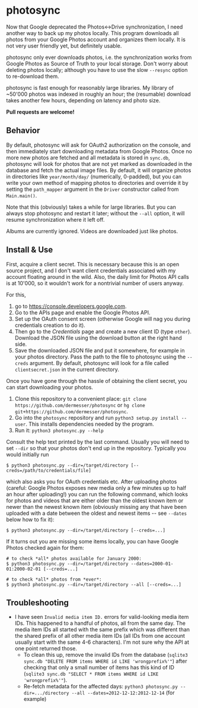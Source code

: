 # photosync

Now that Google deprecated the Photos<-\>Drive synchronization, I need another way to back up my photos locally. This
program downloads all photos from your Google Photos account and organizes them locally. It is not very user friendly
yet, but definitely usable.

photosync only ever downloads photos, i.e. the synchronization works from Google Photos as Source of Truth to your local
storage. Don't worry about deleting photos locally; although you have to use the slow `--resync` option to re-download them.

photosync is fast enough for reasonably large libraries. My library of ~50'000 photos was indexed in roughly an hour;
the (resumable) download takes another few hours, depending on latency and photo size.

**Pull requests are welcome!**

## Behavior

By default, photosync will ask for OAuth2 authorization on the console, and then immediately start downloading metadata
from Google Photos. Once no more new photos are fetched and all metadata is stored in `sync.db`, photosync will look for
photos that are not yet marked as downloaded in the database and fetch the actual image files. By default, it will
organize photos in directories like `year/month/day/` (numerically, 0-padded), but you can write your own method of
mapping photos to directories and override it by setting the `path_mapper` argument in the `Driver` constructor called
from `Main.main()`.

Note that this (obviously) takes a while for large libraries. But you can always stop photosync and restart it later;
without the `--all` option, it will resume synchronization where it left off.

Albums are currently ignored. Videos are downloaded just like photos.

## Install & Use

First, acquire a client secret. This is necessary because this is an open source project, and I don't want client
credentials associated with my account floating around in the wild. Also, the daily limit for Photos API calls is at
10'000, so it wouldn't work for a nontrivial number of users anyway.

For this,

1. go to https://console.developers.google.com.
1. Go to the APIs page and enable the Google Photos API.
1. Set up the OAuth consent screen (otherwise Google will nag you during credentials creation to do it).
1. Then go to the *Credentials* page and create a new client ID (type `other`). Download the JSON file using the
   download button at the right hand side.
1. Save the downloaded JSON file and put it somewhere, for example in your photos directory. Pass the path to the file
   to photosync using the `--creds` argument. By default, photosync will look for a file called `clientsecret.json` in
   the current directory.

Once you have gone through the hassle of obtaining the client secret, you can start downloading your photos.

1. Clone this repository to a convenient place: `git clone https://github.com/dermesser/photosync` or `hg clone
   git+https://github.com/dermesser/photosync`.
1. Go into the `photosync` repository and run `python3 setup.py install --user`. This
   installs dependencies needed by the program.
1. Run it: `python3 photosync.py --help`

Consult the help text printed by the last command. Usually you will need to set `--dir` so that your photos don't end up
in the repository. Typically you would initially run

```
$ python3 photosync.py --dir=/target/directory [--creds=/path/to/credentials/file]
```

which also asks you for OAuth credentials etc. After uploading photos (careful:
Google Photos exposes new media only a few minutes up to half an hour after
uploading!) you can run the following command, which looks for photos and videos
that are either older than the oldest known item or newer than the newest known
item (obviously missing any that have been uploaded with a date between the
oldest and newest items -- see `--dates` below how to fix it):

```
$ python3 photosync.py --dir=/target/directory [--creds=...]
```

If it turns out you are missing some items locally, you can have Google Photos
checked again for them:

```
# to check *all* photos available for January 2000:
$ python3 photosync.py --dir=/target/directory --dates=2000-01-01:2000-02-01 [--creds=...]

# to check *all* photos from *ever*:
$ python3 photosync.py --dir=/target/directory --all [--creds=...]
```

## Troubleshooting

* I have seen `Invalid media item ID.` errors for valid-looking media item IDs. This happened to a handful of photos,
  all from the same day. The media item IDs all started with the same prefix which was different than the shared prefix of
  all other media item IDs (all IDs from one account usually start with the same 4-6 characters). I'm not sure why the
  API at one point returned those.
  * To clean this up, remove the invalid IDs from the database (`sqlite3 sync.db "DELETE FROM items WHERE id LIKE
    'wrongprefix%'"`) after checking that only a small number of items has this kind of ID (`sqlite3 sync.db "SELECT *
    FROM items WHERE id LIKE 'wrongprefix%'"`).
  * Re-fetch metadata for the affected days: `python3 photosync.py --dir=.../directory --all --dates=2012-12-12:2012-12-14`
    (for example)
